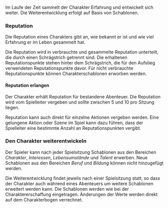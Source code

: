 Im Laufe der Zeit sammelt der Charakter Erfahrung und entwickelt sich weiter. Die Weiterentwicklung erfolgt auf Basis von Schablonen.

### Reputation

Die Reputation eines Charakters gibt an, wie bekannt er ist und wie viel Erfahrung er im Leben gesammelt hat.

Die Reputation wird in verbrauchte und gesammelte Reputation unterteilt, die durch einen Schrägstrich getrennt sind. Die erhaltenen Reputationspunkte stehen hinter dem Schrägstrich, die für den Aufstieg verwendeten Reputationspunkte davor. Für nicht verbrauchte Reputationspunkte können Charakterschablonen erworben werden.

#### Reputation erlangen

Der Charakter erhält Reputation für bestandene Abenteuer. Die Reputation wird vom Spielleiter vergeben und sollte zwischen 5 und 10 pro Sitzung liegen. 

Reputation kann auch direkt für einzelne Aktionen vergeben werden. Eine gelungene Aktion oder Szene im Spiel kann dazu führen, dass der Spielleiter eine bestimmte Anzahl an Reputationspunkten vergibt.


### Den Charakter weiterentwickeln

Der Spieler kann nach jeder Spielsitzung Schablonen aus den Bereichen *Charakter*, *Interessen*, *Lebensumstände* und *Talent* erwerben. Neue Schablonen aus den Bereichen *Beruf* und *Bildung* können nicht hinzugefügt werden.

Die Weiterentwicklung findet jeweils nach einer Spielsitzung statt, so dass der Charakter auch während eines Abenteuers um weitere Schablonen erweitert werden kann. Die Schablonen werden wie bei der Charaktererschaffung eingetragen. Änderungen der Werte werden direkt auf dem Charakterbogen verrechnet.
